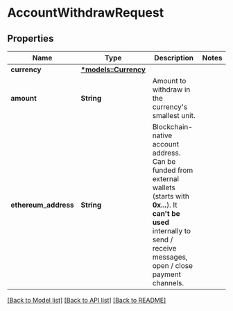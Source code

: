 # AccountWithdrawRequest

## Properties

| Name                 | Type                                  | Description                                                                                                                                                                                | Notes |
| -------------------- | ------------------------------------- | ------------------------------------------------------------------------------------------------------------------------------------------------------------------------------------------ | ----- |
| **currency**         | [**\*models::Currency**](Currency.md) |                                                                                                                                                                                            |
| **amount**           | **String**                            | Amount to withdraw in the currency's smallest unit.                                                                                                                                        |
| **ethereum_address** | **String**                            | Blockchain-native account address. Can be funded from external wallets (starts with **0x...**). It **can't be used** internally to send / receive messages, open / close payment channels. |

[[Back to Model list]](../README.md#documentation-for-models) [[Back to API list]](../README.md#documentation-for-api-endpoints) [[Back to README]](../README.md)
